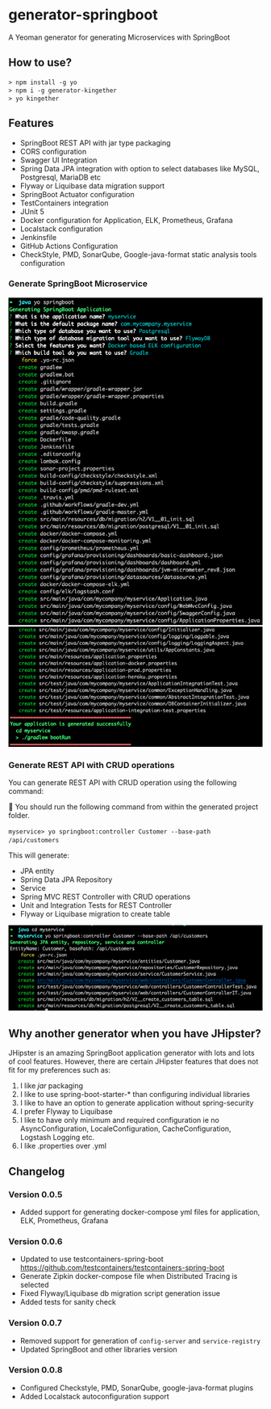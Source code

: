 # generator-springboot
A Yeoman generator for generating Microservices with SpringBoot

## How to use?

```
> npm install -g yo
> npm i -g generator-kingether
> yo kingether
```

## Features

* SpringBoot REST API with jar type packaging
* CORS configuration
* Swagger UI Integration
* Spring Data JPA integration with option to select databases like MySQL, Postgresql, MariaDB etc
* Flyway or Liquibase data migration support
* SpringBoot Actuator configuration
* TestContainers integration
* JUnit 5 
* Docker configuration for Application, ELK, Prometheus, Grafana
* Localstack configuration
* Jenkinsfile
* GitHub Actions Configuration
* CheckStyle, PMD, SonarQube, Google-java-format static analysis tools configuration


### Generate SpringBoot Microservice

![Microservice Generation](docs/server-generation-1.png)
![Microservice Generation](docs/server-generation-2.png)

### Generate REST API with CRUD operations
You can generate REST API with CRUD operation using the following command:

:high_brightness: You should run the following command from within the generated project folder. 

`myservice> yo springboot:controller Customer --base-path /api/customers`

This will generate:
* JPA entity
* Spring Data JPA Repository
* Service
* Spring MVC REST Controller with CRUD operations
* Unit and Integration Tests for REST Controller
* Flyway or Liquibase migration to create table

![CRUD Generation](docs/crud-generation.png)


## Why another generator when you have JHipster?
JHipster is an amazing SpringBoot application generator with lots and lots of cool features.
However, there are certain JHipster features that does not fit for my preferences such as:

1. I like *jar* packaging
2. I like to use spring-boot-starter-* than configuring individual libraries
3. I like to have an option to generate application without spring-security
4. I prefer Flyway to Liquibase
5. I like to have only minimum and required configuration ie no AsyncConfiguration, LocaleConfiguration, CacheConfiguration, Logstash Logging etc.
6. I like .properties over .yml

## Changelog

### Version 0.0.5
* Added support for generating docker-compose yml files for application, ELK, Prometheus, Grafana

### Version 0.0.6
* Updated to use testcontainers-spring-boot https://github.com/testcontainers/testcontainers-spring-boot
* Generate Zipkin docker-compose file when Distributed Tracing is selected
* Fixed Flyway/Liquibase db migration script generation issue
* Added tests for sanity check

### Version 0.0.7
* Removed support for generation of `config-server` and `service-registry`
* Updated SpringBoot and other libraries version

### Version 0.0.8
* Configured Checkstyle, PMD, SonarQube, google-java-format plugins
* Added Localstack autoconfiguration support

